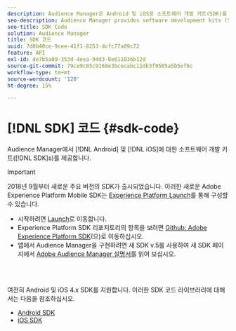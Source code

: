 ```yaml
---
description: Audience Manager은 Android 및 iOS용 소프트웨어 개발 키트(SDK)를 제공합니다.
seo-description: Audience Manager provides software development kits (SDKs) for Android and iOS.
seo-title: SDK Code
solution: Audience Manager
title: SDK 코드
uuid: 7d0b40ce-9cee-41f1-8253-dcfc77a89c72
feature: API
exl-id: de7b5a09-353d-4eea-94d3-8e611036b12d
source-git-commit: 79ce9c05c9168e3bcecabc11db3f9585a5b5ef6c
workflow-type: tm+mt
source-wordcount: '120'
ht-degree: 15%

---
```


# [!DNL SDK] 코드 {#sdk-code}

Audience Manager에서 [!DNL Android] 및 [!DNL iOS]에 대한 소프트웨어 개발 키트([!DNL SDK]s)를 제공합니다.

>[!IMPORTANT]
>
>2018년 9월부터 새로운 주요 버전의 SDK가 출시되었습니다. 이러한 새로운 Adobe Experience Platform Mobile SDK는 [Experience Platform Launch](https://www.adobe.com/experience-platform/launch.html)를 통해 구성할 수 있습니다.

* 시작하려면 [Launch](https://launch.adobe.com/)로 이동합니다.
* Experience Platform SDK 리포지토리의 항목을 보려면 [Github: Adobe Experience Platform SDK](https://github.com/Adobe-Marketing-Cloud/acp-sdks)(으)로 이동하십시오.
* 앱에서 Audience Manager을 구현하려면 새 SDK v.5를 사용하여 새 SDK 페이지에서 [Adobe Audience Manager 설명서](https://experienceleague.adobe.com/docs/experience-platform/destinations/catalog/data-management/aam-dil-extension.html?lang=ko)를 읽어 보십시오.

<br> 

여전히 Android 및 iOS 4.x SDK를 지원합니다. 이러한 SDK 코드 라이브러리에 대해서는 다음을 참조하십시오.

* [Android SDK](https://experienceleague.adobe.com/docs/mobile-services/android/overview.html?lang=ko)
* [iOS SDK](https://experienceleague.adobe.com/docs/mobile-services/ios/overview.html?lang=ko)
